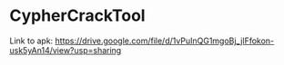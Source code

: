 # CypherCrackTool
Link to apk: https://drive.google.com/file/d/1vPuInQG1mgoBj_jlFfokon-usk5yAn14/view?usp=sharing 

